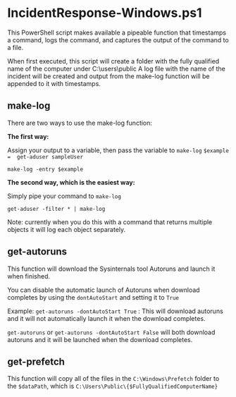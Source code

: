 # IncidentResponse-Windows.ps1
This PowerShell script makes available a pipeable function that timestamps a command, logs the command, and captures the output of the command to a file. 

When first executed, this script will create a folder with the fully qualified name of the computer under C:\users\public
A log file with the name of the incident will be created and output from the make-log function will be appended to it with timestamps. 

## make-log

There are two ways to use the make-log function: 

**The first way:**

Assign your output to a variable, then pass the variable to `make-log`
`$example =  get-aduser sampleUser`


`make-log -entry $example`

**The second way, which is the easiest way:**

Simply pipe your command to `make-log`

`get-aduser -filter * | make-log`

Note: currently when you do this with a command that returns multiple objects it will log each object separately.

## get-autoruns

This function will download the Sysinternals tool Autoruns and launch it when finished.

You can disable the automatic launch of Autoruns when download completes by using the `dontAutoStart` and setting it to `True`

Example:
`get-autoruns -dontAutoStart True` : This will download autoruns and it will not automatically launch it when the download completes.

`get-autoruns` or `get-autoruns -dontAutoStart False` will both download autoruns and it will be launched when the download completes.

## get-prefetch

This function will copy all of the files in the `C:\Windows\Prefetch` folder to the `$dataPath`, which is `C:\Users\Public\{$FullyQualifiedComputerName}`